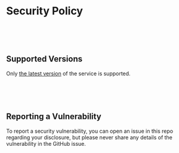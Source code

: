 # Security Policy

<br>
<br>
<br>

## Supported Versions

Only [the latest version](https://github.com/SocialGouv/ds-aggregator/releases) of the service is supported. 

<br>
<br>
<br>

## Reporting a Vulnerability

To report a security vulnerability, you can open an issue in this repo regarding your disclosure, but please never share any details of the vulnerability in the GitHub issue.
